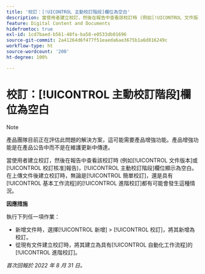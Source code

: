 ```yaml
---
title: '校訂：[!UICONTROL 主動校訂階段]欄位為空白'
description: 當使用者建立校訂，然後在報告中查看該校訂時 (例如[!UICONTROL 文件版本]或[!UICONTROL 校訂核准]報告)，[!UICONTROL 主動校訂階段]欄位顯示為空白。在上傳文件後建立校訂時，無論是[!UICONTROL 簡單校訂]，還是具有[!UICONTROL 基本工作流程]的[!UICONTROL 進階校訂]都有可能會發生這種情況。
feature: Digital Content and Documents
hidefromtoc: true
exl-id: 1cd7baed-b561-48fa-ba58-e0533db01696
source-git-commit: 2a41264d6f477f51eaeda6ae3675b1a6d816249c
workflow-type: ht
source-wordcount: '200'
ht-degree: 100%

---
```


# 校訂：[!UICONTROL 主動校訂階段]欄位為空白

<!--Requested article. This Known Issue is on the TOC for both Workfront and Workfront Proof.-->

>[!NOTE]
>
>產品團隊目前正在評估此問題的解決方案，這可能需要產品增強功能。產品增強功能是在產品公告中而不是在維護更新中傳達。

當使用者建立校訂，然後在報告中查看該校訂時 (例如[!UICONTROL 文件版本]或[!UICONTROL 校訂核准]報告)，[!UICONTROL 主動校訂階段]欄位顯示為空白。在上傳文件後建立校訂時，無論是[!UICONTROL 簡單校訂]，還是具有[!UICONTROL 基本工作流程]的[!UICONTROL 進階校訂]都有可能會發生這種情況。

**因應措施**

執行下列任一項作業：

* 新增文件時，選擇[!UICONTROL 新增] > [!UICONTROL 校訂]，將其新增為校訂。
* 從現有文件建立校訂時，將其建立為具有[!UICONTROL 自動化工作流程]的[!UICONTROL 進階校訂]。

_首次回報於 2022 年 8 月 31 日。_
